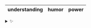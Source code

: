 | understanding | humor | power |
| :-----------: | :---: | :---: |

<details>
  <summary>✨</summary>
  These words are chosen at random each day. New words will appear here tomorrow morning.
</details>